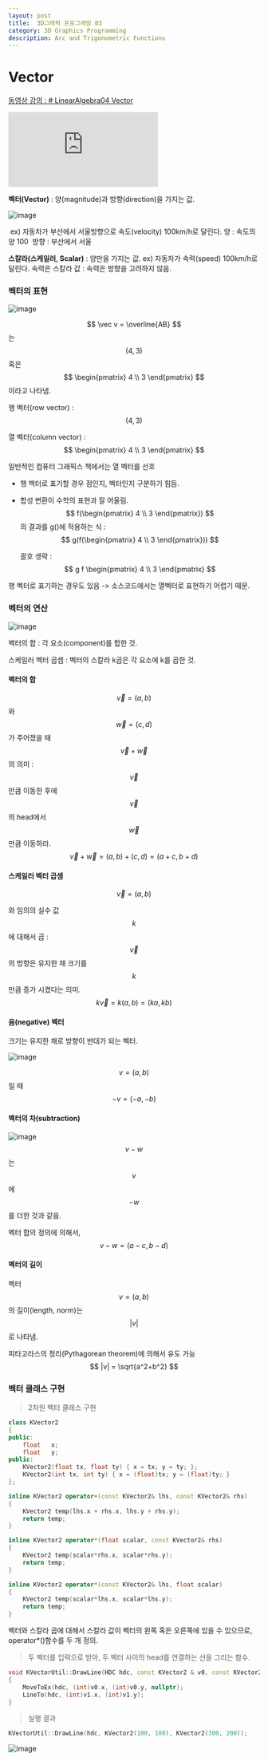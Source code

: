 ```yaml
---
layout: post
title:  3D그래픽 프로그래밍 03
category: 3D Graphics Programming
description: Arc and Trigonometric Functions
---
```


# Vector

[동영상 강의 : # LinearAlgebra04 Vector](https://youtu.be/6MKzvQ1WzZA)

<div class="youtube">
<iframe src="https://www.youtube.com/embed/6MKzvQ1WzZA?list=PLrrTotxaO6khHInVhLSw3X16VucWW1v1Y" frameborder="0" allow="accelerometer; autoplay; encrypted-media; gyroscope; picture-in-picture" allowfullscreen></iframe>
</div>

**벡터(Vector)** : 양(magnitude)과 방향(direction)을 가지는 값.

![image](https://user-images.githubusercontent.com/26755686/56482387-e94b2e80-64fe-11e9-88a8-ad570f059789.png)

​	ex) 자동차가 부산에서 서울방향으로 속도(velocity) 100km/h로 달린다.
​		양 : 속도의 양 100
​		방향 : 부산에서 서울

**스칼라(스케일러, Scalar)** : 양만을 가지는 값.
	ex) 자동차가 속력(speed) 100km/h로 달린다.
		속력은 스칼라 값 : 속력은 방향을 고려하지 않음.

### 벡터의 표현

![image](https://user-images.githubusercontent.com/26755686/56482468-53fc6a00-64ff-11e9-830d-9af243c50790.png)

$$
\vec v = \overline{AB}
$$
는 
$$
(4, 3)
$$
혹은 
$$
\begin{pmatrix}
4 \\
3
\end{pmatrix}
$$
이라고 나타냄.

행 벡터(row vector) : 
$$
(4, 3)
$$

열 벡터(column vector) : 
$$
\begin{pmatrix}
4 \\
3
\end{pmatrix}
$$

일반적인 컴퓨터 그래픽스 책에서는 열 벡터를 선호
- 행 백터로 표기할 경우 점인지, 벡터인지 구분하기 힘듬. 
- 합성 변환이 수학의 표현과 잘 어울림.
  $$
  f(\begin{pmatrix}
  4 \\
  3
  \end{pmatrix})
  $$
  의 결과를 g()에 적용하는 식 : 
  $$
  g(f(\begin{pmatrix}
  4 \\
  3
  \end{pmatrix}))
  $$
  
  괄호 생략 : 
  $$
  g f \begin{pmatrix}
  4 \\
  3
  \end{pmatrix}
  $$

행 벡터로 표기하는 경우도 있음 -> 소스코드에서는 열벡터로 표현하기 어렵기 때문.


### 벡터의 연산

![image](https://user-images.githubusercontent.com/26755686/56483570-ae98c480-6505-11e9-87bf-d9215d8e132f.png)

벡터의 합 : 각 요소(component)를 합한 것. 

스케일러 벡터 곱셈 : 벡터의 스칼라 k곱은 각 요소에 k를 곱한 것.

#### 벡터의 합

$$
\vec v = (a,b)
$$
와 
$$
\vec w = (c, d)
$$
가 주어졌을 때 
$$
\vec v + \vec w
$$
의 의미 : 
$$
\vec v
$$
만큼 이동한 후에 
$$
\vec v
$$
의 head에서 
$$
\vec w
$$
만큼 이동하라.
$$
\vec v + \vec w = (a, b)+(c, d) = (a+c, b+d)
$$

#### 스케일러 벡터 곱셈

$$
\vec v = (a,b)
$$

와 임의의 실수 값 
$$
k
$$
에 대해서 곱 : 
$$
\vec v
$$
의 방향은 유지한 채 크기를 
$$
k
$$
만큼 증가 시켰다는 의미.
$$
k \vec v = k(a, b) = (ka, kb)
$$



#### 음(negative) 벡터

크기는 유지한 채로 방향이 반대가 되는 벡터.

![image](https://user-images.githubusercontent.com/26755686/56483928-dc7f0880-6507-11e9-966d-c68c464591f4.png)

$$
v = (a,b)
$$
일 때 
$$
-v = (-a, -b)
$$



#### 벡터의 차(subtraction)

![image](https://user-images.githubusercontent.com/26755686/56483985-2d8efc80-6508-11e9-9f97-c04653788073.png)
$$
v-w
$$
는 
$$
v
$$
에 
$$
-w
$$
를 더한 것과 같음.

벡터 합의 정의에 의해서, 
$$
v - w = (a-c, b-d)
$$



#### 벡터의 길이

벡터 
$$
v = (a, b)
$$
의 길이(length, norm)는 
$$
|v|
$$
로 나타냄.

피타고라스의 정리(Pythagorean theorem)에 의해서 유도 가능
$$
|v| = \sqrt{a^2+b^2}
$$





### 벡터 클래스 구현

> 2차원 벡터 클래스 구현

```c++
class KVector2
{
public:
	float	x;
	float	y;
public:
	KVector2(float tx, float ty) { x = tx; y = ty; };
	KVector2(int tx, int ty) { x = (float)tx; y = (float)ty; }
};

inline KVector2 operator+(const KVector2& lhs, const KVector2& rhs) 
{
	KVector2 temp(lhs.x + rhs.x, lhs.y + rhs.y);
	return temp;
}

inline KVector2 operator*(float scalar, const KVector2& rhs)
{
	KVector2 temp(scalar*rhs.x, scalar*rhs.y);
	return temp;
}

inline KVector2 operator*(const KVector2& lhs, float scalar) 
{
	KVector2 temp(scalar*lhs.x, scalar*lhs.y);
	return temp;
}
```

벡터와 스칼라 곱에 대해서 스칼라 값이 벡터의 왼쪽 혹은 오른쪽에 있을 수 있으므로, operator*()함수를 두 개 정의.




> 두 벡터를 입력으로 받아, 두 벡터 사이의 head를 연결하는 선을 그리는 함수.

```c++
void KVectorUtil::DrawLine(HDC hdc, const KVector2 & v0, const KVector2 & v1)
{
	MoveToEx(hdc, (int)v0.x, (int)v0.y, nullptr);
	LineTo(hdc, (int)v1.x, (int)v1.y);
}
```




> 실행 결과

```c++
KVectorUtil::DrawLine(hdc, KVector2(100, 100), KVector2(300, 200));
```

![image](https://user-images.githubusercontent.com/26755686/56485020-51087600-650d-11e9-9063-c9d8e0905df1.png)